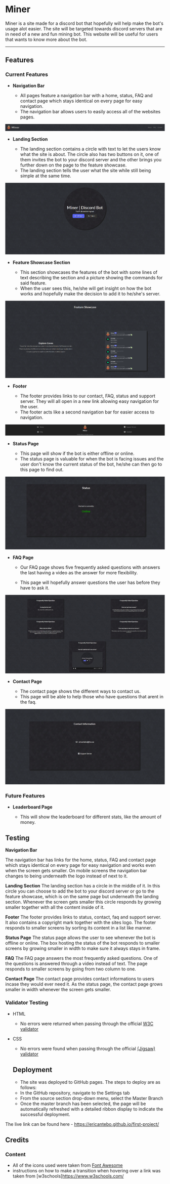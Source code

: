 # Miner

Miner is a site made for a discord bot that hopefully will help make the bot's usage alot easier. The site will be targeted towards discord servers that are in need of a new and fun mining bot. This website will be useful for users that wants to know more about the bot. 

---

## Features

### Current Features

- __Navigation Bar__

    - All pages feature a navigation bar with a home, status, FAQ and contact page which stays identical on every page for easy navigation.
    - The navigation bar allows users to easily access all of the websites pages.

![Nav Bar](assets/images/nav_bar.png)

- __Landing Section__

    - The landing section contains a circle with text to let the users know what the site is about. The circle also has two buttons on it, one of them invites the bot to your discord server and the other brings you further down on the page to the feature showcase.
    - The landing section tells the user what the site while still being simple at the same time.

![Landing Section](assets/images/landing_section.png)

- __Feature Showcase Section__

    - This section showcases the features of the bot with some lines of text describing the section and a picture showing the commands for said feature.
    - When the user sees this, he/she will get insight on how the bot works and hopefully make the decision to add it to he/she's server.

![Feature Showcase](assets/images/feature_showcase.png)

- __Footer__

    - The footer provides links to our contact, FAQ, status and support server. They will all open in a new link allowing easy navigation for the user.
    - The footer acts like a second navigation bar for easier access to navigation.

![Footer](assets/images/footer.png)

- __Status Page__

    - This page will show if the bot is either offline or online.
    - The status page is valuable for when the bot is facing issues and the user don't know the current status of the bot, he/she can then go to this page to find out.

![Status](assets/images/status.png)

- __FAQ Page__

    - Our FAQ page shows five frequently asked questions with answers the last having a video as the answer for more flexibility.

    - This page will hopefully answer questions the user has before they have to ask it.

![FAQ](assets/images/faq.jpg)

- __Contact Page__

    - The contact page shows the different ways to contact us.
    - This page will be able to help those who have questions that arent in the faq.

![Contact](assets/images/contact.png)

### Future Features

- __Leaderboard Page__

    - This will show the leaderboard for different stats, like the amount of money.

## Testing 

__Navigation Bar__

The navigation bar has links for the home, status, FAQ and contact page which stays identical on every page for easy navigation and works even when the screen gets smaller. On mobile screens the navigation bar changes to being underneath the logo instead of next to it.

__Landing Section__
The landing section has a circle in the middle of it. In this circle you can choose to add the bot to your discord server or go to the feature showcase, which is on the same page but underneath the landing section. Whenever the screen gets smaller this circle responds by growing smaller together with all the content inside of it.

__Footer__
The footer provides links to status, contact, faq and support server. It also contains a copyright mark together with the sites logo. The footer responds to smaller screens by sorting its content in a list like manner.

__Status Page__
The status page allows the user to see whenever the bot is offline or online. The box hosting the status of the bot responds to smaller screens by growing smaller in width to make sure it always stays in frame.

__FAQ__
The FAQ page answers the most frequently asked questions. One of the questions is answered through a video instead of text. The page responds to smaller screens by going from two column to one.

__Contact Page__
The contact page provides contact informations to users incase they would ever need it. As the status page, the contact page grows smaller in width whenever the screen gets smaller.

### Validator Testing 

- HTML
  - No errors were returned when passing through the official [W3C validator](https://validator.w3.org/nu/?doc=https%3A%2F%2Fcode-institute-org.github.io%2Flove-running-2.0%2Findex.html)
- CSS
  - No errors were found when passing through the official [(Jigsaw) validator](https://jigsaw.w3.org/css-validator/validator?uri=https%3A%2F%2Fvalidator.w3.org%2Fnu%2F%3Fdoc%3Dhttps%253A%252F%252Fcode-institute-org.github.io%252Flove-running-2.0%252Findex.html&profile=css3svg&usermedium=all&warning=1&vextwarning=&lang=en#css)

  ## Deployment

  - The site was deployed to GitHub pages. The steps to deploy are as follows: 
  - In the GitHub repository, navigate to the Settings tab 
  - From the source section drop-down menu, select the Master Branch
  - Once the master branch has been selected, the page will be automatically refreshed with a detailed ribbon display to indicate the successful deployment. 

The live link can be found here - https://ericantebo.github.io/first-project/

## Credits

### Content

- All of the icons used were taken from [Font Awesome](https://fontawesome.com/)
- instructions on how to make a transition when hovering over a link was taken from [w3schools]https://www.w3schools.com/

